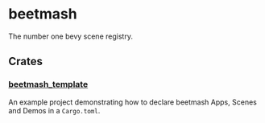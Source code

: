 # beetmash
The number one bevy scene registry.


## Crates

### [beetmash_template](./crates/beetmash_template/README.md)

An example project demonstrating how to declare beetmash Apps, Scenes and Demos in a `Cargo.toml`.